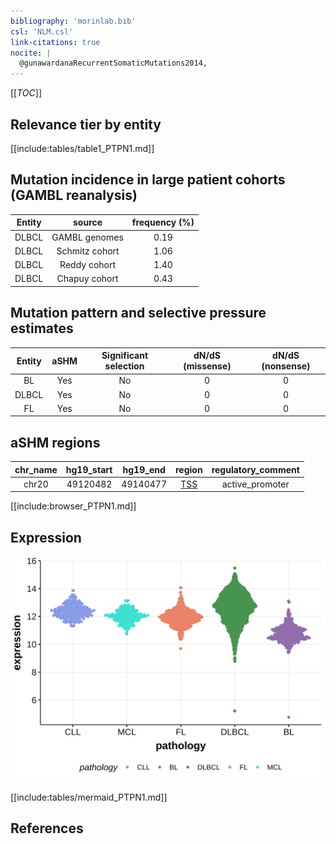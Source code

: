 ```yaml
---
bibliography: 'morinlab.bib'
csl: 'NLM.csl'
link-citations: true
nocite: |
  @gunawardanaRecurrentSomaticMutations2014, 
---
```

[[_TOC_]]


## Relevance tier by entity

[[include:tables/table1_PTPN1.md]]

## Mutation incidence in large patient cohorts (GAMBL reanalysis)

|Entity|source        |frequency (%)|
|:------:|:--------------:|:-------------:|
|DLBCL |GAMBL genomes |0.19         |
|DLBCL |Schmitz cohort|1.06         |
|DLBCL |Reddy cohort  |1.40         |
|DLBCL |Chapuy cohort |0.43         |

## Mutation pattern and selective pressure estimates

|Entity|aSHM|Significant selection|dN/dS (missense)|dN/dS (nonsense)|
|:------:|:----:|:---------------------:|:----------------:|:----------------:|
|BL    |Yes |No                   |0               |0               |
|DLBCL |Yes |No                   |0               |0               |
|FL    |Yes |No                   |0               |0               |

## aSHM regions

|chr_name|hg19_start|hg19_end|region                                                                                    |regulatory_comment|
|:--------:|:----------:|:--------:|:------------------------------------------------------------------------------------------:|:------------------:|
|chr20   |49120482  |49140477|[TSS](https://genome.ucsc.edu/s/rdmorin/GAMBL%20hg19?position=chr20%3A49120482%2D49140477)|active_promoter   |


[[include:browser_PTPN1.md]]

## Expression
![](images/gene_expression/PTPN1_by_pathology.svg)
<!-- ORIGIN: gunawardanaRecurrentSomaticMutations2014c -->
<!-- PMBL: gunawardanaRecurrentSomaticMutations2014c -->

[[include:tables/mermaid_PTPN1.md]]

## References


